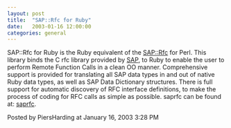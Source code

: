 ```yaml
---
layout: post
title:  "SAP::Rfc for Ruby"
date:   2003-01-16 12:00:00
categories: general
---
```



SAP::Rfc for Ruby is the Ruby equivalent of the <a
href='http://search.cpan.org/author/PIERS/'>SAP::Rfc</a> for Perl.
This library binds the C rfc library provided by <a
href='http://www.sap.com'>SAP</a>, to Ruby to enable the
user to perform Remote Function Calls in a clean OO manner.
Comprehensive support is provided for translating all SAP data types in and
out of native Ruby data types, as well as SAP Data Dictionary structures.
There is full support for automatic discovery of RFC interface definitions, to
make the process of coding for RFC calls as simple as possible.
saprfc can be found at: <a href='http://www.ruby-lang.org/raa/list.rhtml?name=saprfc'>saprfc</a>.

<div id="a000021more"><div id="more">

</div></div>

<p class="posted">Posted by PiersHarding at January 16, 2003  3:28 PM</p>





